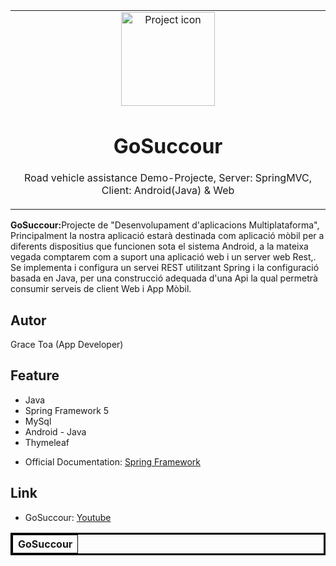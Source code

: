 <table align="center"><tr><td align="center" width="9999">
<img src="https://user-images.githubusercontent.com/10947013/65831081-ecb8c200-e2b5-11e9-8633-96f1e4b8488d.png" align="center" width="150" alt="Project icon">

# GoSuccour
Road vehicle assistance
Demo-Projecte, Server: SpringMVC, Client: Android(Java) & Web
</td></tr></table>

<strong>GoSuccour:</strong>Projecte de "Desenvolupament d'aplicacions Multiplataforma", Principalment la nostra aplicació estarà destinada com aplicació mòbil per a diferents dispositius que funcionen sota el sistema Android, a la mateixa vegada comptarem com a suport una aplicació web i un server web Rest,. Se implementa i configura un servei REST utilitzant Spring i la configuració basada en Java, per una construcció adequada d'una Api la qual permetrà consumir serveis de client Web i App Mòbil.

## Autor
Grace Toa  (App Developer)

## Feature
- Java
- Spring Framework 5
- MySql
- Android - Java
- Thymeleaf

 * Official Documentation: [Spring Framework](https://spring.io/)
 
 ## Link
- GoSuccour: [Youtube]()
    

<table border="3" bordercolor="black" align="center"width="9999">
    <tr>
        <th> GoSuccour </th> 
    </tr>
      
<tr align="center">
 
</tr>
</table>

